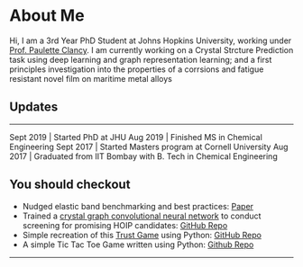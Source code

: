 # About Me

Hi, I am a 3rd Year PhD Student at Johns Hopkins University, working under [Prof. Paulette Clancy](https://clancygroup.wse.jhu.edu/). I am currently working on a Crystal Strcture Prediction task using deep learning and graph representation learning; and a first principles investigation into the properties of a corrsions and fatigue resistant novel film on maritime metal alloys

## Updates

* * *

Sept 2019 | Started PhD at JHU
Aug 2019 | Finished MS in Chemical Engineering
Sept 2017 | Started Masters program at Cornell University
Aug 2017 | Graduated from IIT Bombay with B. Tech in Chemical Engineering

## You should checkout

* Nudged elastic band benchmarking and best practices: [Paper](https://doi.org/10.1021/acs.jctc.1c00926)
* Trained a [crystal graph convolutional neural network](https://arxiv.org/abs/1710.10324) to conduct screening for promising HOIP candidates: [GitHub Repo](https://github.com/sh-divya/cgcnn_hoip)
* Simple recreation of this [Trust Game](https://ncase.me/trust/) using Python: [GitHub Repo](https://github.com/sh-divya/Trust_Game)
* A simple Tic Tac Toe Game written using Python: [Github Repo](https://github.com/sh-divya/Tic_Tac_Toe)

* * *

